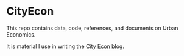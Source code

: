 # CityEcon

This repo contains data, code, references, and documents on Urban Economics.

It is material I use in writing the [City Econ blog](https://cityecon.michaeldnahas.com).





